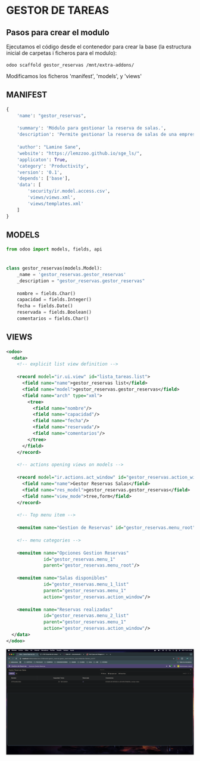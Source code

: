 # GESTOR DE TAREAS

## Pasos para crear el modulo

Ejecutamos el código desde el contenedor para crear la base (la estructura inicial de carpetas i ficheros para el modulo):

``` odoo scaffold gestor_reservas /mnt/extra-addons/ ```

Modificamos los ficheros 'manifest', 'models', y 'views'

##  MANIFEST

```python 
{
    'name': "gestor_reservas",

    'summary': 'Módulo para gestionar la reserva de salas.',
    'description': 'Permite gestionar la reserva de salas de una empresa.',

    'author': "Lamine Sane",
    'website': "https://lemzzoo.github.io/sge_ls/",
    'applicaton': True,
    'category': 'Productivity',
    'version': '0.1',
    'depends': ['base'],
    'data': [
        'security/ir.model.access.csv',
        'views/views.xml',
        'views/templates.xml'
    ]
}
```

##  MODELS

```python 
from odoo import models, fields, api


class gestor_reservas(models.Model):
    _name = 'gestor_reservas.gestor_reservas'
    _description = "gestor_reservas.gestor_reservas"

    nombre = fields.Char()
    capacidad = fields.Integer()
    fecha = fields.Date()
    reservada = fields.Boolean()
    comentarios = fields.Char()
```

## VIEWS

```xml 
<odoo>
  <data>
    <!-- explicit list view definition -->

    <record model="ir.ui.view" id="lista_tareas.list">
      <field name="name">gestor_reservas list</field>
      <field name="model">gestor_reservas.gestor_reservas</field>
      <field name="arch" type="xml">
        <tree>
          <field name="nombre"/>
          <field name="capacidad"/>
          <field name="fecha"/>
          <field name="reservada"/>
          <field name="comentarios"/>
        </tree>
      </field>
    </record>

    <!-- actions opening views on models -->

    <record model="ir.actions.act_window" id="gestor_reservas.action_window">
      <field name="name">Gestor Reservas Salas</field>
      <field name="res_model">gestor_reservas.gestor_reservas</field>
      <field name="view_mode">tree,form</field>
    </record>

    <!-- Top menu item -->

    <menuitem name="Gestion de Reservas" id="gestor_reservas.menu_root"/>

    <!-- menu categories -->

    <menuitem name="Opciones Gestion Reservas" 
              id="gestor_reservas.menu_1" 
              parent="gestor_reservas.menu_root"/>

    <menuitem name="Salas disponibles" 
              id="gestor_reservas.menu_1_list" 
              parent="gestor_reservas.menu_1"
              action="gestor_reservas.action_window"/>

    <menuitem name="Reservas realizadas" 
              id="gestor_reservas.menu_2_list" 
              parent="gestor_reservas.menu_1"
              action="gestor_reservas.action_window"/>
  </data>
</odoo>
```

![](captura_gestor_reservas.png "Gestor resevas")

